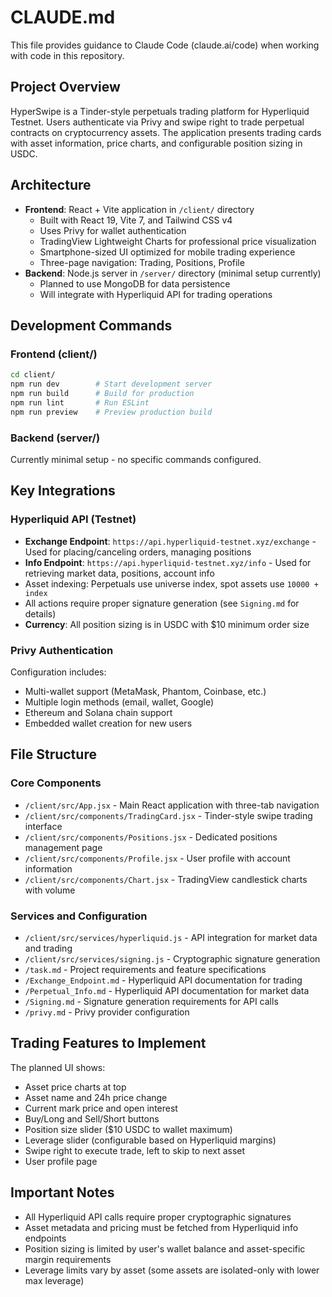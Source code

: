 # CLAUDE.md

This file provides guidance to Claude Code (claude.ai/code) when working with code in this repository.

## Project Overview

HyperSwipe is a Tinder-style perpetuals trading platform for Hyperliquid Testnet. Users authenticate via Privy and swipe right to trade perpetual contracts on cryptocurrency assets. The application presents trading cards with asset information, price charts, and configurable position sizing in USDC.

## Architecture

- **Frontend**: React + Vite application in `/client/` directory
  - Built with React 19, Vite 7, and Tailwind CSS v4
  - Uses Privy for wallet authentication
  - TradingView Lightweight Charts for professional price visualization
  - Smartphone-sized UI optimized for mobile trading experience
  - Three-page navigation: Trading, Positions, Profile
- **Backend**: Node.js server in `/server/` directory (minimal setup currently)
  - Planned to use MongoDB for data persistence
  - Will integrate with Hyperliquid API for trading operations

## Development Commands

### Frontend (client/)
```bash
cd client/
npm run dev        # Start development server
npm run build      # Build for production
npm run lint       # Run ESLint
npm run preview    # Preview production build
```

### Backend (server/)
Currently minimal setup - no specific commands configured.

## Key Integrations

### Hyperliquid API (Testnet)
- **Exchange Endpoint**: `https://api.hyperliquid-testnet.xyz/exchange` - Used for placing/canceling orders, managing positions
- **Info Endpoint**: `https://api.hyperliquid-testnet.xyz/info` - Used for retrieving market data, positions, account info
- Asset indexing: Perpetuals use universe index, spot assets use `10000 + index`
- All actions require proper signature generation (see `Signing.md` for details)
- **Currency**: All position sizing is in USDC with $10 minimum order size

### Privy Authentication
Configuration includes:
- Multi-wallet support (MetaMask, Phantom, Coinbase, etc.)
- Multiple login methods (email, wallet, Google)
- Ethereum and Solana chain support
- Embedded wallet creation for new users

## File Structure

### Core Components
- `/client/src/App.jsx` - Main React application with three-tab navigation
- `/client/src/components/TradingCard.jsx` - Tinder-style swipe trading interface
- `/client/src/components/Positions.jsx` - Dedicated positions management page
- `/client/src/components/Profile.jsx` - User profile with account information
- `/client/src/components/Chart.jsx` - TradingView candlestick charts with volume

### Services and Configuration
- `/client/src/services/hyperliquid.js` - API integration for market data and trading
- `/client/src/services/signing.js` - Cryptographic signature generation
- `/task.md` - Project requirements and feature specifications
- `/Exchange_Endpoint.md` - Hyperliquid API documentation for trading
- `/Perpetual_Info.md` - Hyperliquid API documentation for market data
- `/Signing.md` - Signature generation requirements for API calls
- `/privy.md` - Privy provider configuration

## Trading Features to Implement

The planned UI shows:
- Asset price charts at top
- Asset name and 24h price change
- Current mark price and open interest
- Buy/Long and Sell/Short buttons
- Position size slider ($10 USDC to wallet maximum)
- Leverage slider (configurable based on Hyperliquid margins)
- Swipe right to execute trade, left to skip to next asset
- User profile page

## Important Notes

- All Hyperliquid API calls require proper cryptographic signatures
- Asset metadata and pricing must be fetched from Hyperliquid info endpoints
- Position sizing is limited by user's wallet balance and asset-specific margin requirements
- Leverage limits vary by asset (some assets are isolated-only with lower max leverage)